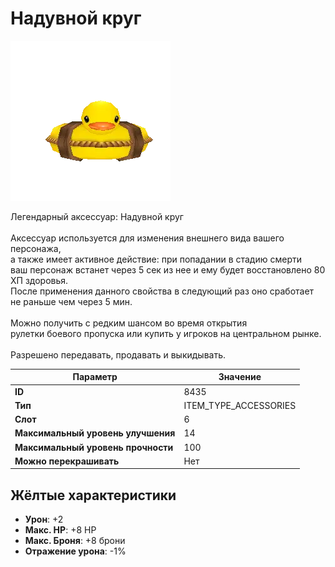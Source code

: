 # Надувной круг

![Item Image](../img/8435.webp?raw=true)

Легендарный аксессуар: Надувной круг<br><br>Аксессуар используется для изменения внешнего вида вашего персонажа,<br>а также имеет активное действие: при попадании в стадию смерти<br>ваш персонаж встанет через 5 сек из нее и ему будет восстановлено 80 ХП здоровья.<br>После применения данного свойства в следующий раз оно сработает не раньше чем через 5 мин.<br><br>Можно получить с редким шансом во время открытия <br>рулетки боевого пропуска или купить у игроков на центральном рынке.<br><br>Разрешено передавать, продавать и выкидывать.


| Параметр | Значение |
|----------|----------|
| **ID** | 8435 |
| **Тип** | ITEM_TYPE_ACCESSORIES |
| **Слот** | 6 |
| **Максимальный уровень улучшения** | 14 |
| **Максимальный уровень прочности** | 100 |
| **Можно перекрашивать** | Нет |

## Жёлтые характеристики

- **Урон**: +2
- **Макс. HP**: +8 HP
- **Макс. Броня**: +8 брони
- **Отражение урона**: -1%

